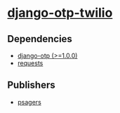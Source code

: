 # [django-otp-twilio](https://pypi.org/project/django-otp-twilio)

## Dependencies
- [django-otp (>=1.0.0)](packages/d/django-otp.md)
- [requests](packages/r/requests.md)



## Publishers
- [psagers](https://pypi.org/user/psagers)


